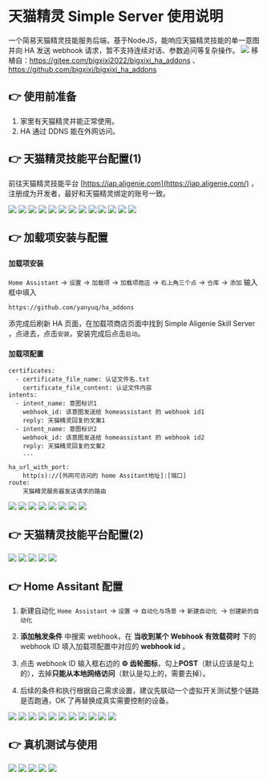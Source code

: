 # 天猫精灵 Simple Server 使用说明

一个简易天猫精灵技能服务后端，基于NodeJS，能响应天猫精灵技能的单一意图并向 HA 发送 webhook 请求，暂不支持连续对话、参数追问等复杂操作。
![](https://gitee.com/bigxixi2022/readmes/raw/master/SimpleAligenieServer/000.jpeg)
移植自：https://gitee.com/bigxixi2022/bigxixi_ha_addons 、 https://github.com/bigxixi/bigxixi_ha_addons

## 👉 使用前准备
1. 家里有天猫精灵并能正常使用。
2. HA 通过 DDNS 能在外网访问。

## 👉 天猫精灵技能平台配置(1)
前往天猫精灵技能平台 [https://iap.aligenie.com](https://iap.aligenie.com/) ，注册成为开发者，最好和天猫精灵绑定的账号一致。

![](https://gitee.com/bigxixi2022/readmes/raw/master/SimpleAligenieServer/002.jpeg)
![](https://gitee.com/bigxixi2022/readmes/raw/master/SimpleAligenieServer/003.jpeg)
![](https://gitee.com/bigxixi2022/readmes/raw/master/SimpleAligenieServer/004.jpeg)
![](https://gitee.com/bigxixi2022/readmes/raw/master/SimpleAligenieServer/005.jpeg)
![](https://gitee.com/bigxixi2022/readmes/raw/master/SimpleAligenieServer/006.jpeg)
![](https://gitee.com/bigxixi2022/readmes/raw/master/SimpleAligenieServer/007.jpeg)
![](https://gitee.com/bigxixi2022/readmes/raw/master/SimpleAligenieServer/008.jpeg)
![](https://gitee.com/bigxixi2022/readmes/raw/master/SimpleAligenieServer/009.jpeg)
![](https://gitee.com/bigxixi2022/readmes/raw/master/SimpleAligenieServer/010.jpeg)
![](https://gitee.com/bigxixi2022/readmes/raw/master/SimpleAligenieServer/011.jpeg)
![](https://gitee.com/bigxixi2022/readmes/raw/master/SimpleAligenieServer/012.jpeg)
![](https://gitee.com/bigxixi2022/readmes/raw/master/SimpleAligenieServer/013.jpeg)
![](https://gitee.com/bigxixi2022/readmes/raw/master/SimpleAligenieServer/014.jpeg)

## 👉 加载项安装与配置
#### 加载项安装
`Home Assistant` -> `设置` -> `加载项` -> `加载项商店` -> `右上角三个点` -> `仓库` -> `添加`
输入框中填入 
```
https://github.com/yanyuq/ha_addons  
```

添完成后刷新 HA 页面，在加载项商店页面中找到 Simple Aligenie Skill Server ，点进去，点击`安装`，安装完成后点击`启动`。

#### 加载项配置
```
certificates:
  - certificate_file_name: 认证文件名.txt
    certificate_file_content: 认证文件内容
intents:
  - intent_name: 意图标识1
    webhook_id: 该意图发送给 homeassistant 的 webhook id1
    reply: 天猫精灵回复的文案1
  - intent_name: 意图标识2
    webhook_id: 该意图发送给 homeassistant 的 webhook id2
    reply: 天猫精灵回复的文案2
    ...

ha_url_with_port: 
    http(s)://[外网可访问的 home Assitant地址]:[端口]
route: 
    天猫精灵服务器发送请求的路由
```

![](https://gitee.com/bigxixi2022/readmes/raw/master/SimpleAligenieServer/016.jpeg)
![](https://gitee.com/bigxixi2022/readmes/raw/master/SimpleAligenieServer/017.jpeg)
![](https://gitee.com/bigxixi2022/readmes/raw/master/SimpleAligenieServer/018.jpeg)
![](https://gitee.com/bigxixi2022/readmes/raw/master/SimpleAligenieServer/019.jpeg)
![](https://gitee.com/bigxixi2022/readmes/raw/master/SimpleAligenieServer/020.jpeg)
![](https://gitee.com/bigxixi2022/readmes/raw/master/SimpleAligenieServer/021.jpeg)
![](https://gitee.com/bigxixi2022/readmes/raw/master/SimpleAligenieServer/022.jpeg)
![](https://gitee.com/bigxixi2022/readmes/raw/master/SimpleAligenieServer/023.jpeg)

## 👉 天猫精灵技能平台配置(2)

![](https://gitee.com/bigxixi2022/readmes/raw/master/SimpleAligenieServer/025.jpeg)
![](https://gitee.com/bigxixi2022/readmes/raw/master/SimpleAligenieServer/026.jpeg)
![](https://gitee.com/bigxixi2022/readmes/raw/master/SimpleAligenieServer/027.jpeg)
![](https://gitee.com/bigxixi2022/readmes/raw/master/SimpleAligenieServer/028.jpeg)
![](https://gitee.com/bigxixi2022/readmes/raw/master/SimpleAligenieServer/029.jpeg)

## 👉 Home Assitant 配置

1. 新建自动化
`Home Assistant` -> `设置` -> `自动化与场景` -> `新建自动化 `-> `创建新的自动化`

2. **添加触发条件**  中搜索 webhook，在 **当收到某个 Webhook 有效载荷时** 下的 webhook ID 填入加载项配置中对应的 **webhook id** 。

3. 点击 webhook ID 输入框右边的 **⚙ 齿轮图标**，勾上**POST**（默认应该是勾上的），去掉**只能从本地网络访问**（默认是勾上的，需要去掉）。

4. 后续的条件和执行根据自己需求设置，建议先联动一个虚拟开关测试整个链路是否跑通，OK 了再替换成真实需要控制的设备。

![](https://gitee.com/bigxixi2022/readmes/raw/master/SimpleAligenieServer/031.jpeg)
![](https://gitee.com/bigxixi2022/readmes/raw/master/SimpleAligenieServer/032.jpeg)
![](https://gitee.com/bigxixi2022/readmes/raw/master/SimpleAligenieServer/033.jpeg)
![](https://gitee.com/bigxixi2022/readmes/raw/master/SimpleAligenieServer/034.jpeg)
![](https://gitee.com/bigxixi2022/readmes/raw/master/SimpleAligenieServer/035.jpeg)
![](https://gitee.com/bigxixi2022/readmes/raw/master/SimpleAligenieServer/036.jpeg)
![](https://gitee.com/bigxixi2022/readmes/raw/master/SimpleAligenieServer/037.jpeg)
![](https://gitee.com/bigxixi2022/readmes/raw/master/SimpleAligenieServer/038.jpeg)
![](https://gitee.com/bigxixi2022/readmes/raw/master/SimpleAligenieServer/039.jpeg)
![](https://gitee.com/bigxixi2022/readmes/raw/master/SimpleAligenieServer/040.jpeg)
![](https://gitee.com/bigxixi2022/readmes/raw/master/SimpleAligenieServer/041.jpeg)

## 👉 真机测试与使用

![](https://gitee.com/bigxixi2022/readmes/raw/master/SimpleAligenieServer/043.jpeg)
![](https://gitee.com/bigxixi2022/readmes/raw/master/SimpleAligenieServer/044.jpeg)
![](https://gitee.com/bigxixi2022/readmes/raw/master/SimpleAligenieServer/045.jpeg)
![](https://gitee.com/bigxixi2022/readmes/raw/master/SimpleAligenieServer/046.jpeg)
![](https://gitee.com/bigxixi2022/readmes/raw/master/SimpleAligenieServer/047.jpeg)
